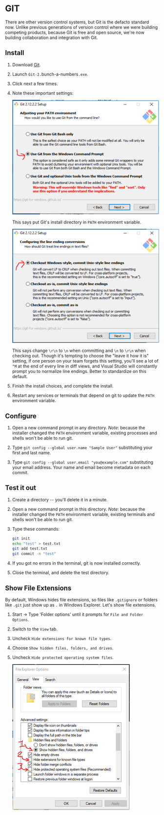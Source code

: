 GIT
===

There are other version control systems, but Git is the defacto standard now.  Unlike previous generations of version control where we were building competing products, because Git is free and open source, we're now building collaboration and integration with Git.

Install
-------

1. Download [Git](https://git-scm.com/download).

2. Launch `Git-2.`bunch-a-numbers`.exe`.

3. Click next a few times.

4. Note these important settings:

   ![Windows Prompt](1-git-from-windows-prompt.png)

   This says put Git's install directory in `PATH` environment variable.

   ![Checkout Style](2-checkout-windows-commit-unux.png)

   This says change `\r\n` to `\n` when committing and `\n` to `\r\n` when checking out.  Though it's tempting to choose the "leave it how it is" setting, if one person on your team forgets this setting, you'll see a lot of `^M` at the end of every line in diff views, and Visual Studio will constantly prompt you to normalize line endings.  Better to standardize on this default.

5. Finish the install choices, and complete the install.

6. Restart any services or terminals that depend on git to update the `PATH` environment variable.


Configure
---------

1. Open a new command prompt in any directory.  *Note*: because the installer changed the `PATH` environment variable, existing processes and shells won't be able to run git.

2. Type `git config --global user.name "Sample User"` substituting your first and last name.

3. Type `git config --global user.email "you@example.com"` substituting your email address.  Your name and email become metadata on each commit.


Test it out
-----------

1. Create a directory -- you'll delete it in a minute.

2. Open a new command prompt in this directory.  *Note*: because the installer changed the `PATH` environment variable, existing terminals and shells won't be able to run git.

3. Type these commands:

   ```bash
   git init
   echo "test" > test.txt
   git add test.txt
   git commit -m "test"
   ```

4. If you got no errors in the terminal, git is now installed correctly.

5. Close the terminal, and delete the test directory.


Show File Extensions
--------------------

By default, Windows hides file extensions, so files like `.gitignore` or folders like `.git` just show up as `.` in Windows Explorer.  Let's show file extensions.

1. Start -> Type 'Folder options' until it prompts for `File and Folder Options`.

2. Switch to the `View` tab.

3. Uncheck `Hide extensions for known file types`.

4. Choose `Show hidden files, folders, and drives`.

5. Uncheck `Hide protected operating system files`.

   ![Folder Options](3-folder-options.png)
